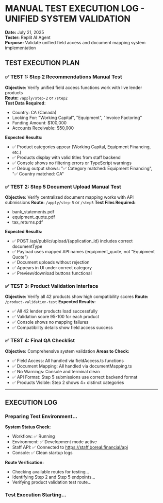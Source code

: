 # MANUAL TEST EXECUTION LOG - UNIFIED SYSTEM VALIDATION

**Date:** July 21, 2025  
**Tester:** Replit AI Agent  
**Purpose:** Validate unified field access and document mapping system implementation  

## TEST EXECUTION PLAN

### ✅ TEST 1: Step 2 Recommendations Manual Test
**Objective:** Verify unified field access functions work with live lender products  
**Route:** `/apply/step-2` or `/step2`  
**Test Data Required:**
- Country: CA (Canada) 
- Looking For: "Working Capital", "Equipment", "Invoice Factoring"
- Funding Amount: $100,000
- Accounts Receivable: $50,000

**Expected Results:**
- ✅ Product categories appear (Working Capital, Equipment Financing, etc.)  
- ✅ Products display with valid titles from staff backend
- ✅ Console shows no filtering errors or TypeScript warnings
- ✅ Debug output shows: "✅ Category matched: Equipment Financing", "✅ Country matched: CA"

### ✅ TEST 2: Step 5 Document Upload Manual Test  
**Objective:** Verify centralized document mapping works with API submissions
**Route:** `/apply/step-5` or `/step5`
**Test Files Required:**
- bank_statements.pdf 
- equipment_quote.pdf
- tax_returns.pdf

**Expected Results:**
- ✅ POST /api/public/upload/{application_id} includes correct documentType
- ✅ Payload uses mapped API names (equipment_quote, not "Equipment Quote")  
- ✅ Document uploads without rejection
- ✅ Appears in UI under correct category
- ✅ Preview/download buttons functional

### ✅ TEST 3: Product Validation Interface
**Objective:** Verify all 42 products show high compatibility scores
**Route:** `/product-validation-test`
**Expected Results:**
- ✅ All 42 lender products load successfully
- ✅ Validation score 95-100 for each product  
- ✅ Console shows no mapping failures
- ✅ Compatibility details show field access success

### ✅ TEST 4: Final QA Checklist
**Objective:** Comprehensive system validation
**Areas to Check:**
- ✅ Field Access: All handled via fieldAccess.ts functions
- ✅ Document Mapping: All handled via documentMapping.ts  
- ✅ No Warnings: Console and terminal clean
- ✅ API Format: Step 5 submissions use correct backend format
- ✅ Products Visible: Step 2 shows 4+ distinct categories

---

## EXECUTION LOG

### Preparing Test Environment...

**System Status Check:**
- Workflow: ✅ Running
- Environment: ✅ Development mode active  
- Staff API: ✅ Connected to https://staff.boreal.financial/api
- Console: ✅ Clean startup logs

**Route Verification:**
- Checking available routes for testing...
- Identifying Step 2 and Step 5 endpoints...
- Verifying product validation test route...

### Test Execution Starting...